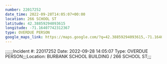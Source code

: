 ```yaml
---
number: 22017252
date_time: 2022-09-28T14:05:07+00:00
location: 266 SCHOOL ST
latitude: 42.38859294093615
longitude: -71.16407742312367
type: OVERDUE PERSON
google_maps_link: https://maps.google.com/?q=42.38859294093615,-71.16407742312367
---
```


;;;;;;Incident #: 22017252  Date: 2022-09-28 14:05:07   Type: OVERDUE PERSON;;;Location: BURBANK SCHOOL BUILDING / 266 SCHOOL ST;;;
